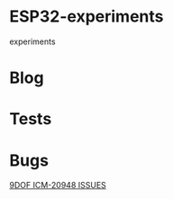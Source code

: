# ESP32-experiments
experiments

# Blog

# Tests

# Bugs 
[9DOF ICM-20948 ISSUES](https://forum.sparkfun.com/viewtopic.php?p=222306#p222306)

